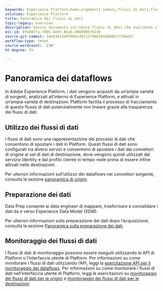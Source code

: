 ```yaml
---
keywords: Experience Platform;home;argomenti comuni;flussi di dati;flussi di dati;dati;monitoraggio;monitorare flussi di dati;monitorare flussi di dati;monitorare;monitorare flussi di dati;monitorare flussi di dati;monitorare flussi di dati;flusso;servizio di flusso;
solution: Experience Platform
title: Panoramica dei flussi di dati
topic-legacy: overview
description: Questo documento introduce flussi di dati che esprimono il modo in cui vengono utilizzati in Adobe Experience Platform.
exl-id: 8fe08ffa-f095-4e9f-8bab-d060985f0236
source-git-commit: 34e0381d40f884cd92157d08385d889b1739845f
workflow-type: tm+mt
source-wordcount: '238'
ht-degree: 5%

---
```


# Panoramica dei dataflows

In Adobe Experience Platform, i dati vengono acquisiti da un’ampia varietà di sorgenti, analizzati all’interno di Experience Platform, e attivati in un’ampia varietà di destinazioni. Platform facilita il processo di tracciamento di questo flusso di dati potenzialmente non lineare grazie alla trasparenza dei flussi di dati.

## Utilizzo dei flussi di dati

I flussi di dati sono una rappresentazione dei processi di dati che consentono di spostare i dati in Platform. Questi flussi di dati sono configurati tra diversi servizi e consentono di spostare i dati dai connettori di origine ai set di dati di destinazione, dove vengono quindi utilizzati dal servizio Identity e dal profilo cliente in tempo reale prima di essere infine attivati nelle destinazioni.

Per ulteriori informazioni sull’utilizzo dei dataflows nei connettori sorgente, consulta la sezione [panoramica di origini](../sources/home.md).

## Preparazione dei dati

Data Prep consente ai data engineer di mappare, trasformare e convalidare i dati da e verso Experience Data Model (XDM).

Per ulteriori informazioni sulla preparazione dei dati dopo l’acquisizione, consulta la sezione [Panoramica sulla preparazione dei dati](../data-prep/home.md).

## Monitoraggio dei flussi di dati

I flussi di dati di monitoraggio possono essere eseguiti utilizzando le API di Platform o l’interfaccia utente di Platform. Per informazioni su come monitorare i flussi di dati utilizzando l’API, leggi la [esercitazione API per il monitoraggio dei dataflows](./api/monitor.md). Per informazioni su come monitorare i flussi di dati nell’interfaccia utente di Platform, leggi le esercitazioni su [monitoraggio dei flussi di dati per le origini](./ui/monitor-sources.md) e [monitoraggio dei flussi di dati per le destinazioni](./ui/monitor-destinations.md).
